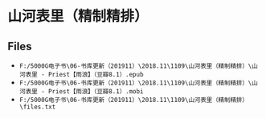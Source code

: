 # 山河表里（精制精排）

## Files

- `F:/5000G电子书\06-书库更新（201911）\2018.11\1109\山河表里（精制精排）\山河表里 - Priest【雨浪】（豆瓣8.1）.epub`
- `F:/5000G电子书\06-书库更新（201911）\2018.11\1109\山河表里（精制精排）\山河表里 - Priest【雨浪】（豆瓣8.1）.mobi`
- `F:/5000G电子书\06-书库更新（201911）\2018.11\1109\山河表里（精制精排）\files.txt`
